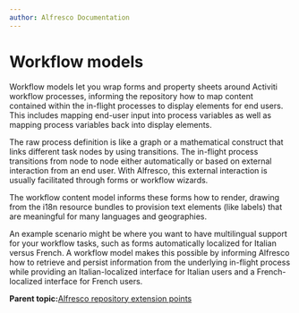 ```yaml
---
author: Alfresco Documentation
---
```


# Workflow models

Workflow models let you wrap forms and property sheets around Activiti workflow processes, informing the repository how to map content contained within the in-flight processes to display elements for end users. This includes mapping end-user input into process variables as well as mapping process variables back into display elements.

The raw process definition is like a graph or a mathematical construct that links different task nodes by using transitions. The in-flight process transitions from node to node either automatically or based on external interaction from an end user. With Alfresco, this external interaction is usually facilitated through forms or workflow wizards.

The workflow content model informs these forms how to render, drawing from the i18n resource bundles to provision text elements \(like labels\) that are meaningful for many languages and geographies.

An example scenario might be where you want to have multilingual support for your workflow tasks, such as forms automatically localized for Italian versus French. A workflow model makes this possible by informing Alfresco how to retrieve and persist information from the underlying in-flight process while providing an Italian-localized interface for Italian users and a French-localized interface for French users.

**Parent topic:**[Alfresco repository extension points](../concepts/dev-repo-extension-points.md)

